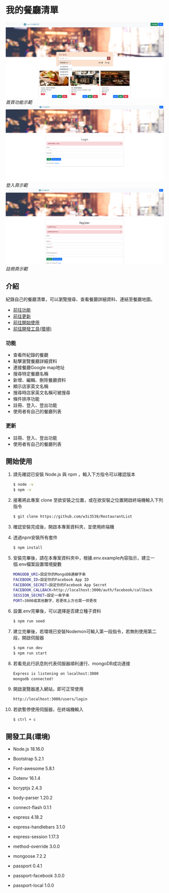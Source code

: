 我的餐廳清單
===========

![GITHUB]( ./public/image/Screenshot-4-1.png )
*首頁功能示範*
![GITHUB]( ./public/image/Screenshot-4-2.png )
*登入頁示範*
![GITHUB]( ./public/image/Screenshot-4-3.png )
*註冊頁示範*

## 介紹

紀錄自己的餐廳清單，可以瀏覽搜尋、查看餐廳詳細資料、連結至餐廳地圖。

- [前往功能](#features)
- [前往更新](#updates)
- [前往開始使用](#start)
- [前往開發工具(環境)](#development-tools)

### 功能<a name="features"></a>

* 查看所紀錄的餐廳
* 點擊瀏覽餐廳詳細資料
* 連接餐廳Google map地址
* 搜尋特定餐廳名稱
* 新增、編輯、刪除餐廳資料
* 顯示店家英文名稱
* 搜尋時店家英文名稱可被搜尋
* 條件排序功能
* 註冊、登入、登出功能
* 使用者有自己的餐廳列表

### 更新<a name="updates"></a>

* 註冊、登入、登出功能
* 使用者有自己的餐廳列表

## 開始使用<a name="start"></a>

1. 請先確認已安裝 Node.js 與 npm ，輸入下方指令可以確認版本

   ```bash
   $ node -v
   $ npm -v
   ```

2. 接著將此專案 clone 至欲安裝之位置，或在欲安裝之位置開啟終端機輸入下列指令

   ```bash
   $ git clone https://github.com/w3i3538/RestaurantList
   ```

3. 確認安裝完成後，開啟本專案資料夾，並使用終端機


4. 透過npm安裝所有套件

   ```bash
   $ npm install
   ```

5. 安裝完畢後，請在本專案資料夾中，根據.env.example內容指示，建立一個.env檔案設置環境變數

   ```bash
   MONGODB_URI=設定你的MongoDB連線字串
   FACEBOOK_ID=設定你的Facebook App ID
   FACEBOOK_SECRET=設定你的Facebook App Secret
   FACEBOOK_CALLBACK=http://localhost:3000/auth/facebook/callback
   SESSION_SECRET=設定一串字串
   PORT=3000或其他數字，若更改上方也需一併更改
   ```

5. 設置.env完畢後，可以選擇是否建立種子資料

   ```bash
   $ npm run seed
   ```

6. 建立完畢後，若環境已安裝Nodemon可輸入第一段指令，若無則使用第二段，開啟伺服器

   ```bash
   $ npm run dev  
   $ npm run start
   ```

7. 若看見此行訊息則代表伺服器順利運行、mongoDB成功連接

   ```bash
   Express is listening on localhost:3000
   mongodb connected!
   ```

8. 開啟瀏覽器進入網站，即可正常使用

   ```bash
   http://localhost:3000/users/login
   ```

8. 若欲暫停使用伺服器，在終端機輸入

   ```bash
   $ ctrl + c
   ```

## 開發工具(環境)<a name="development-tools"></a>


- Node.js 18.16.0
- Bootstrap 5.2.1
- Font-awesome 5.8.1
- Dotenv 16.1.4

- bcryptjs 2.4.3
- body-parser 1.20.2
- connect-flash 0.1.1
- express 4.18.2 
- express-handlebars 3.1.0
- express-session 1.17.3
- method-override 3.0.0
- mongoose 7.2.2
- passport 0.4.1
- passport-facebook 3.0.0
- passport-local 1.0.0

